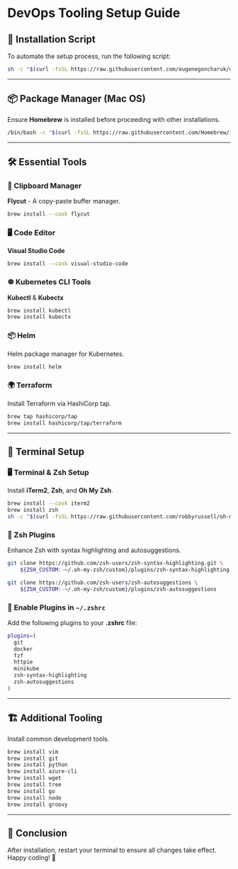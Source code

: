 # DevOps Tooling Setup Guide

## 🚀 Installation Script
To automate the setup process, run the following script:

```sh
sh -c "$(curl -fsSL https://raw.githubusercontent.com/eugenegoncharuk/devops-tools-installation/main/install.sh)"
```

---

## 📦 Package Manager (Mac OS)
Ensure **Homebrew** is installed before proceeding with other installations.
```sh
/bin/bash -c "$(curl -fsSL https://raw.githubusercontent.com/Homebrew/install/HEAD/install.sh)"
```

---

## 🛠 Essential Tools

### 📝 Clipboard Manager
**Flycut** - A copy-paste buffer manager.
```sh
brew install --cask flycut
```

### 🖥 Code Editor
**Visual Studio Code**
```sh
brew install --cask visual-studio-code
```

### ☸️ Kubernetes CLI Tools
**Kubectl** & **Kubectx**
```sh
brew install kubectl
brew install kubectx
```

### 📦 Helm
Helm package manager for Kubernetes.
```sh
brew install helm
```

### 🌍 Terraform
Install Terraform via HashiCorp tap.
```sh
brew tap hashicorp/tap
brew install hashicorp/tap/terraform
```

---

## 🔧 Terminal Setup

### 🖥 Terminal & Zsh Setup
Install **iTerm2**, **Zsh**, and **Oh My Zsh**.
```sh
brew install --cask iterm2
brew install zsh
sh -c "$(curl -fsSL https://raw.githubusercontent.com/robbyrussell/oh-my-zsh/master/tools/install.sh)"
```

### 🧩 Zsh Plugins
Enhance Zsh with syntax highlighting and autosuggestions.
```sh
git clone https://github.com/zsh-users/zsh-syntax-highlighting.git \
    ${ZSH_CUSTOM:-~/.oh-my-zsh/custom}/plugins/zsh-syntax-highlighting

git clone https://github.com/zsh-users/zsh-autosuggestions \
    ${ZSH_CUSTOM:-~/.oh-my-zsh/custom}/plugins/zsh-autosuggestions
```

### 🔌 Enable Plugins in `~/.zshrc`
Add the following plugins to your **.zshrc** file:
```sh
plugins=(
  git
  docker
  fzf
  httpie
  minikube
  zsh-syntax-highlighting
  zsh-autosuggestions
)
```

---

## 🏗 Additional Tooling
Install common development tools.
```sh
brew install vim
brew install git
brew install python
brew install azure-cli
brew install wget
brew install tree
brew install go
brew install node
brew install groovy
```

---

## 🎯 Conclusion
After installation, restart your terminal to ensure all changes take effect.
Happy coding! 🚀

